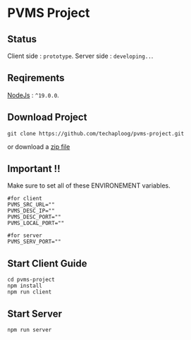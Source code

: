 # PVMS Project

## Status
   Client side : `prototype`.
   Server side : `developing..`.

## Reqirements
   [NodeJs](https://nodejs.org/en/) : `^19.0.0`.

## Download Project
```
git clone https://github.com/techaploog/pvms-project.git
```
or download a [zip file](https://github.com/techaploog/pvms-project/archive/refs/heads/main.zip)

## Important !!
Make sure to set all of these ENVIRONEMENT variables.
```
#for client
PVMS_SRC_URL=""
PVMS_DESC_IP=""
PVMS_DESC_PORT=""
PVMS_LOCAL_PORT=""

#for server
PVMS_SERV_PORT=""
```

## Start Client Guide
```
cd pvms-project
npm install
npm run client
```

## Start Server 
```
npm run server
```
